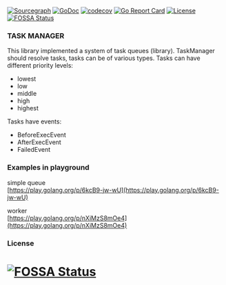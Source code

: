 [![Sourcegraph](https://sourcegraph.com/github.com/Delgus/taskmanager/-/badge.svg)](https://sourcegraph.com/github.com/delgus/taskmanager?badge)
[![GoDoc](http://img.shields.io/badge/go-documentation-blue.svg?style=flat-square)](http://godoc.org/github.com/Delgus/taskmanager)
[![codecov](https://codecov.io/gh/Delgus/taskmanager/branch/master/graph/badge.svg)](https://codecov.io/gh/Delgus/taskmanager)
[![Go Report Card](https://goreportcard.com/badge/github.com/delgus/taskmanager)](https://goreportcard.com/report/github.com/delgus/taskmanager)
[![License](http://img.shields.io/badge/license-mit-blue.svg?style=flat-square)](https://raw.githubusercontent.com/delgus/taskmanager/master/LICENSE)
[![FOSSA Status](https://app.fossa.io/api/projects/git%2Bgithub.com%2FDelgus%2Ftaskmanager.svg?type=shield)](https://app.fossa.io/projects/git%2Bgithub.com%2FDelgus%2Ftaskmanager?ref=badge_shield)


### TASK MANAGER

This library implemented a system of task queues (library).
TaskManager should resolve tasks, tasks can be of various types.
Tasks can have different priority levels:

 - lowest
 - low
 - middle
 - high
 - highest

Tasks have events:

 - BeforeExecEvent
 - AfterExecEvent
 - FailedEvent
 
### Examples in playground

simple queue    
[https://play.golang.org/p/6kcB9-jw-wU](https://play.golang.org/p/6kcB9-jw-wU)

worker   
[https://play.golang.org/p/nXiMzS8mOe4](https://play.golang.org/p/nXiMzS8mOe4)



### License  

[![FOSSA Status](https://app.fossa.io/api/projects/git%2Bgithub.com%2FDelgus%2Ftaskmanager.svg?type=large)](https://app.fossa.io/projects/git%2Bgithub.com%2FDelgus%2Ftaskmanager?ref=badge_large)
=======
